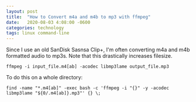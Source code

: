 ```yaml
---
layout: post
title:  "How to Convert m4a and m4b to mp3 with ffmpeg"
date:   2020-08-03 4:08:00 -0600
categories: technology
tags: linux command-line
---
```

Since I use an old SanDisk Sasnsa Clip+, I'm often converting m4a and m4b formatted audio to mp3s. Note that this drastically increases filesize.

```
ffmpeg -i input_file.m4[ab] -acodec libmp3lame output_file.mp3
```

To do this on a whole directory:
```
find -name "*.m4[ab]" -exec bash -c 'ffmpeg -i "{}" -y -acodec libmp3lame "${0/.m4[ab]}.mp3"' {} \;

```

